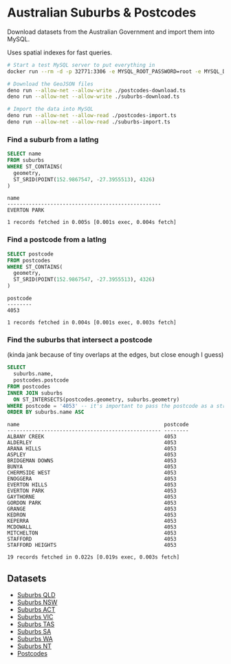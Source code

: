 # Australian Suburbs & Postcodes

Download datasets from the Australian Government and import them into MySQL.

Uses spatial indexes for fast queries.

```sh
# Start a test MySQL server to put everything in
docker run --rm -d -p 32771:3306 -e MYSQL_ROOT_PASSWORD=root -e MYSQL_DATABASE=australia -e MYSQL_USER=user -e MYSQL_PASSWORD=secret mysql:8.4

# Download the GeoJSON files
deno run --allow-net --allow-write ./postcodes-download.ts
deno run --allow-net --allow-write ./suburbs-download.ts

# Import the data into MySQL
deno run --allow-net --allow-read ./postcodes-import.ts
deno run --allow-net --allow-read ./suburbs-import.ts
```

### Find a suburb from a latlng
```sql
SELECT name
FROM suburbs
WHERE ST_CONTAINS(
  geometry,
  ST_SRID(POINT(152.9867547, -27.3955513), 4326)
)
```
```
name                                               
-------------------------------------------------- 
EVERTON PARK

1 records fetched in 0.005s [0.001s exec, 0.004s fetch]
```

### Find a postcode from a latlng
```sql
SELECT postcode
FROM postcodes
WHERE ST_CONTAINS(
  geometry,
  ST_SRID(POINT(152.9867547, -27.3955513), 4326)
)
```
```
postcode 
-------- 
4053

1 records fetched in 0.004s [0.001s exec, 0.003s fetch]
```

### Find the suburbs that intersect a postcode
(kinda jank because of tiny overlaps at the edges, but close enough I guess)
```sql
SELECT
  suburbs.name,
  postcodes.postcode
FROM postcodes
INNER JOIN suburbs
  ON ST_INTERSECTS(postcodes.geometry, suburbs.geometry)
WHERE postcode = '4053' -- it's important to pass the postcode as a string
ORDER BY suburbs.name ASC
```
```
name                                               postcode 
-------------------------------------------------- -------- 
ALBANY CREEK                                       4053
ALDERLEY                                           4053
ARANA HILLS                                        4053
ASPLEY                                             4053
BRIDGEMAN DOWNS                                    4053
BUNYA                                              4053
CHERMSIDE WEST                                     4053
ENOGGERA                                           4053
EVERTON HILLS                                      4053
EVERTON PARK                                       4053
GAYTHORNE                                          4053
GORDON PARK                                        4053
GRANGE                                             4053
KEDRON                                             4053
KEPERRA                                            4053
MCDOWALL                                           4053
MITCHELTON                                         4053
STAFFORD                                           4053
STAFFORD HEIGHTS                                   4053

19 records fetched in 0.022s [0.019s exec, 0.003s fetch]
```

## Datasets

- [Suburbs QLD](https://data.gov.au/data/dataset/qld-suburb-locality-boundaries-geoscape-administrative-boundaries)
- [Suburbs NSW](https://data.gov.au/data/dataset/nsw-suburb-locality-boundaries-geoscape-administrative-boundaries)
- [Suburbs ACT](https://data.gov.au/data/dataset/act-suburb-locality-boundaries-geoscape-administrative-boundaries)
- [Suburbs VIC](https://data.gov.au/data/dataset/vic-suburb-locality-boundaries-geoscape-administrative-boundaries)
- [Suburbs TAS](https://data.gov.au/data/dataset/tas-suburb-locality-boundaries-geoscape-administrative-boundaries)
- [Suburbs SA](https://data.gov.au/data/dataset/sa-suburb-locality-boundaries-geoscape-administrative-boundaries)
- [Suburbs WA](https://data.gov.au/data/dataset/wa-suburb-locality-boundaries-geoscape-administrative-boundaries)
- [Suburbs NT](https://data.gov.au/data/dataset/nt-suburb-locality-boundaries-geoscape-administrative-boundaries)
- [Postcodes](https://geo.abs.gov.au/arcgis/rest/services/ASGS2021/POA/MapServer)
